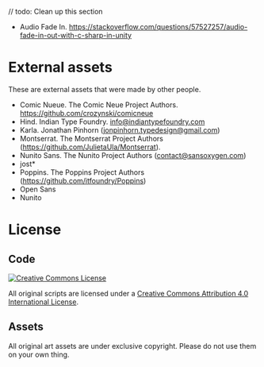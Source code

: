 // todo: Clean up this section

* Audio Fade In. https://stackoverflow.com/questions/57527257/audio-fade-in-out-with-c-sharp-in-unity

# External assets
These are external assets that were made by other people.
* Comic Nueue. The Comic Neue Project Authors. https://github.com/crozynski/comicneue
* Hind. Indian Type Foundry. info@indiantypefoundry.com
* Karla. Jonathan Pinhorn (jonpinhorn.typedesign@gmail.com)
* Montserrat. The Montserrat Project Authors (https://github.com/JulietaUla/Montserrat).
* Nunito Sans. The Nunito Project Authors (contact@sansoxygen.com)
* jost*
* Poppins. The Poppins Project Authors (https://github.com/itfoundry/Poppins)
* Open Sans
* Nunito

# License
## Code
<a rel="license" href="http://creativecommons.org/licenses/by/4.0/"><img alt="Creative Commons License" style="border-width:0" src="https://i.creativecommons.org/l/by/4.0/88x31.png" /></a>

All original scripts are licensed under a <a rel="license" href="http://creativecommons.org/licenses/by/4.0/">Creative Commons Attribution 4.0 International License</a>.

## Assets
All original art assets are under exclusive copyright. Please do not use them on your own thing.
